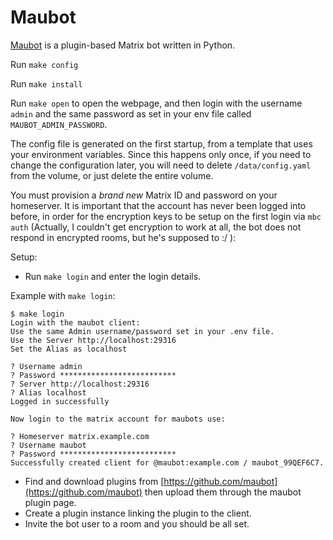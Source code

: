 # Maubot

[Maubot](https://github.com/maubot/maubot#readme) is a plugin-based Matrix bot
written in Python.

Run `make config`

Run `make install`

Run `make open` to open the webpage, and then login with the username `admin`
and the same password as set in your env file called `MAUBOT_ADMIN_PASSWORD`.

The config file is generated on the first startup, from a template that uses
your environment variables. Since this happens only once, if you need to change
the configuration later, you will need to delete `/data/config.yaml` from the
volume, or just delete the entire volume.

You must provision a *brand new* Matrix ID and password on your homeserver. It
is important that the account has never been logged into before, in order for
the encryption keys to be setup on the first login via `mbc auth` (Actually, I
couldn't get encryption to work at all, the bot does not respond in encrypted
rooms, but he's supposed to :/ ):

Setup:
  * Run `make login` and enter the login details.

Example with `make login`:

```
$ make login
Login with the maubot client:
Use the same Admin username/password set in your .env file.
Use the Server http://localhost:29316
Set the Alias as localhost

? Username admin
? Password **************************
? Server http://localhost:29316
? Alias localhost
Logged in successfully

Now login to the matrix account for maubots use:

? Homeserver matrix.example.com
? Username maubot
? Password **************************
Successfully created client for @maubot:example.com / maubot_99QEF6C7.
```

  * Find and download plugins from
    [https://github.com/maubot](https://github.com/maubot) then upload them
    through the maubot plugin page.
  * Create a plugin instance linking the plugin to the client. 
  * Invite the bot user to a room and you should be all set.

